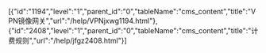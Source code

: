 [{"id":"1194","level":"1","parent_id":"0","tableName":"cms_content","title":"VPN镜像网关","url":"/help/VPNjxwg1194.html"},{"id":"2408","level":"1","parent_id":"0","tableName":"cms_content","title":"计费规则","url":"/help/jfgz2408.html"}]